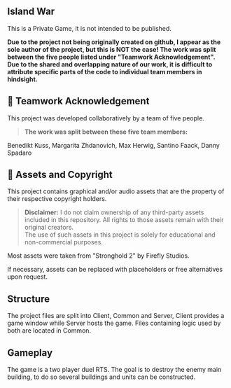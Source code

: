 ## Island War

This is a Private Game, it is not intended to be published. 

**Due to the project not being originally created on github, I appear as the sole author of the project, but this is NOT the case!
The work was split between the five people listed under "Teamwork Acknowledgement". Due to the shared and overlapping nature of our work, 
it is difficult to attribute specific parts of the code to individual team members in hindsight.**


## 🤝 Teamwork Acknowledgement

This project was developed collaboratively by a team of five people.  
> **The work was split between these five team members:**

Benedikt Kuss, Margarita Zhdanovich, Max Herwig, Santino Faack, Danny Spadaro


## 📁 Assets and Copyright

This project contains graphical and/or audio assets that are the property of their respective copyright holders.

> **Disclaimer:** I do not claim ownership of any third-party assets included in this repository. All rights to those assets remain with their original creators.  
> The use of such assets in this project is solely for educational and non-commercial purposes.

Most assets were taken from "Stronghold 2" by Firefly Studios.

If necessary, assets can be replaced with placeholders or free alternatives upon request.


## Structure

The project files are split into Client, Common and Server, Client provides a game window while Server hosts the game. Files containing logic used by both are located in Common.


## Gameplay

The game is a two player duel RTS. The goal is to destroy the enemy main building, to do so several buildings and units can be constructed.
